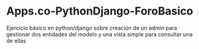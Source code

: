 Apps.co-PythonDjango-ForoBasico
===============================

Ejercicio básico en python/django sobre creación de un admin para gestionar dos entidades del modelo y una vista simple para consultar una de ellas